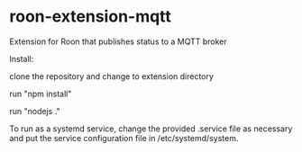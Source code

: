 # roon-extension-mqtt
Extension for Roon that publishes status to a MQTT broker

Install:

clone the repository and change to extension directory

run "npm install"

run "nodejs ."


To run as a systemd service, change the provided .service file as necessary and put the service configuration file in /etc/systemd/system.
